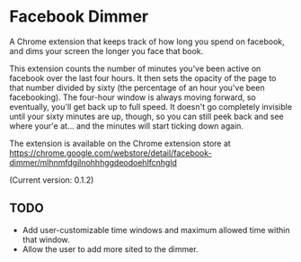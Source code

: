 # Facebook Dimmer

A Chrome extension that keeps track of how long you spend on facebook, and dims your screen the longer you face that book.

This extension counts the number of minutes you've been active on facebook over the last four hours. It then sets the opacity of the page to that number divided by sixty (the percentage of an hour you've been facebooking). The four-hour window is always moving forward, so eventually, you'll get back up to full speed. It doesn't go completely invisible until your sixty minutes are up, though, so you can still peek back and see where your'e at... and the minutes will start ticking down again.

The extension is available on the Chrome extension store at https://chrome.google.com/webstore/detail/facebook-dimmer/mlhnmfdgjlnohhhggdeodoehlfcnhgld

(Current version: 0.1.2)

## TODO

* Add user-customizable time windows and maximum allowed time within that window.
* Allow the user to add more sited to the dimmer.
